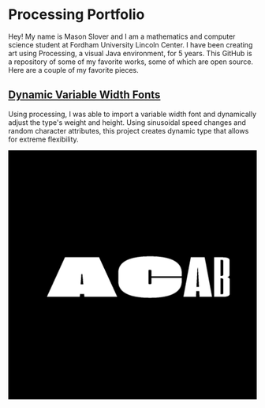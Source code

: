 # Processing Portfolio
Hey! My name is Mason Slover and I am a mathematics and computer science student at Fordham University Lincoln Center. I have been creating art using Processing, a visual Java environment, for 5 years. This GitHub is a repository of some of my favorite works, some of which are open source. Here are a couple of my favorite pieces.

## [Dynamic Variable Width Fonts](./Variable)
Using processing, I was able to import a variable width font and dynamically adjust the type's weight and height. Using sinusoidal speed changes and random character attributes, this project creates dynamic type that allows for extreme flexibility.

![](./Variable/VariableWidthFont.gif)